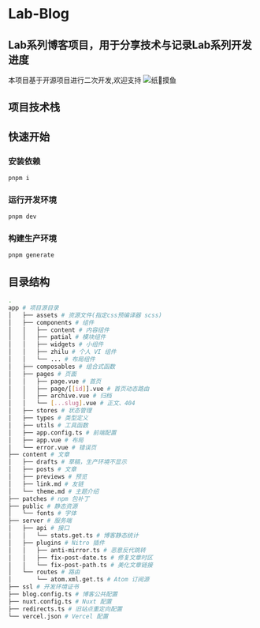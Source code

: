 # Lab-Blog

## Lab系列博客项目，用于分享技术与记录Lab系列开发进度
本项目基于开源项目进行二次开发,欢迎支持
![纸🦌摸鱼](github.com/L33Z22L11/blog-v3)

## 项目技术栈


## 快速开始

### 安装依赖

```sh
pnpm i
```

### 运行开发环境

```sh
pnpm dev
```

### 构建生产环境

```sh
pnpm generate
```

## 目录结构

```sh
.
app # 项目源目录
│   ├── assets # 资源文件(指定css预编译器 scss)
│   ├── components # 组件
│   │   ├── content # 内容组件
│   │   ├── patial # 模块组件
│   │   ├── widgets # 小组件
│   │   ├── zhilu # 个人 VI 组件
│   │   └── ... # 布局组件
│   ├── composables # 组合式函数
│   ├── pages # 页面
│   │   ├── page.vue # 首页
│   │   ├── page/[[id]].vue # 首页动态路由
│   │   ├── archive.vue # 归档
│   │   └── [...slug].vue # 正文、404
│   ├── stores # 状态管理
│   ├── types # 类型定义
│   ├── utils # 工具函数
│   ├── app.config.ts # 前端配置
│   ├── app.vue # 布局
│   └── error.vue # 错误页
├── content # 文章
│   ├── drafts # 草稿，生产环境不显示
│   ├── posts # 文章
│   ├── previews # 预览
│   ├── link.md # 友链
│   └── theme.md # 主题介绍
├── patches # npm 包补丁
├── public # 静态资源
│   └── fonts # 字体
├── server # 服务端
│   ├── api # 接口
│   │   └── stats.get.ts # 博客静态统计
│   ├── plugins # Nitro 插件
│   │   ├── anti-mirror.ts # 恶意反代跳转
│   │   ├── fix-post-date.ts # 修复文章时区
│   │   └── fix-post-path.ts # 美化文章链接
│   └── routes # 路由
│       └── atom.xml.get.ts # Atom 订阅源
├── ssl # 开发环境证书
├── blog.config.ts # 博客公共配置
├── nuxt.config.ts # Nuxt 配置
├── redirects.ts # 旧站点重定向配置
└── vercel.json # Vercel 配置
```


